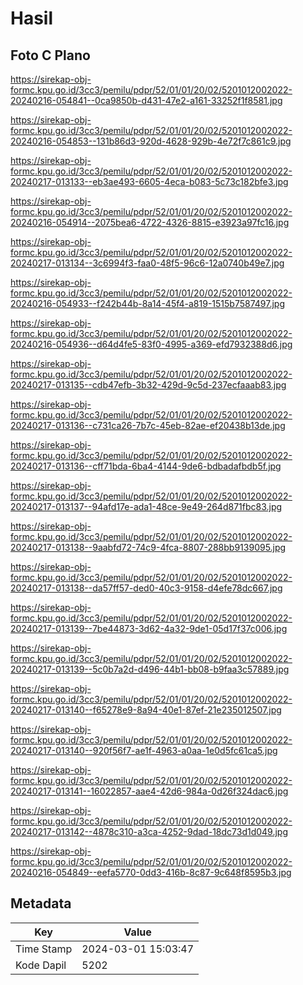 # Hasil

## Foto C Plano

https://sirekap-obj-formc.kpu.go.id/3cc3/pemilu/pdpr/52/01/01/20/02/5201012002022-20240216-054841--0ca9850b-d431-47e2-a161-33252f1f8581.jpg

https://sirekap-obj-formc.kpu.go.id/3cc3/pemilu/pdpr/52/01/01/20/02/5201012002022-20240216-054853--131b86d3-920d-4628-929b-4e72f7c861c9.jpg

https://sirekap-obj-formc.kpu.go.id/3cc3/pemilu/pdpr/52/01/01/20/02/5201012002022-20240217-013133--eb3ae493-6605-4eca-b083-5c73c182bfe3.jpg

https://sirekap-obj-formc.kpu.go.id/3cc3/pemilu/pdpr/52/01/01/20/02/5201012002022-20240216-054914--2075bea6-4722-4326-8815-e3923a97fc16.jpg

https://sirekap-obj-formc.kpu.go.id/3cc3/pemilu/pdpr/52/01/01/20/02/5201012002022-20240217-013134--3c6994f3-faa0-48f5-96c6-12a0740b49e7.jpg

https://sirekap-obj-formc.kpu.go.id/3cc3/pemilu/pdpr/52/01/01/20/02/5201012002022-20240216-054933--f242b44b-8a14-45f4-a819-1515b7587497.jpg

https://sirekap-obj-formc.kpu.go.id/3cc3/pemilu/pdpr/52/01/01/20/02/5201012002022-20240216-054936--d64d4fe5-83f0-4995-a369-efd7932388d6.jpg

https://sirekap-obj-formc.kpu.go.id/3cc3/pemilu/pdpr/52/01/01/20/02/5201012002022-20240217-013135--cdb47efb-3b32-429d-9c5d-237ecfaaab83.jpg

https://sirekap-obj-formc.kpu.go.id/3cc3/pemilu/pdpr/52/01/01/20/02/5201012002022-20240217-013136--c731ca26-7b7c-45eb-82ae-ef20438b13de.jpg

https://sirekap-obj-formc.kpu.go.id/3cc3/pemilu/pdpr/52/01/01/20/02/5201012002022-20240217-013136--cff71bda-6ba4-4144-9de6-bdbadafbdb5f.jpg

https://sirekap-obj-formc.kpu.go.id/3cc3/pemilu/pdpr/52/01/01/20/02/5201012002022-20240217-013137--94afd17e-ada1-48ce-9e49-264d871fbc83.jpg

https://sirekap-obj-formc.kpu.go.id/3cc3/pemilu/pdpr/52/01/01/20/02/5201012002022-20240217-013138--9aabfd72-74c9-4fca-8807-288bb9139095.jpg

https://sirekap-obj-formc.kpu.go.id/3cc3/pemilu/pdpr/52/01/01/20/02/5201012002022-20240217-013138--da57ff57-ded0-40c3-9158-d4efe78dc667.jpg

https://sirekap-obj-formc.kpu.go.id/3cc3/pemilu/pdpr/52/01/01/20/02/5201012002022-20240217-013139--7be44873-3d62-4a32-9de1-05d17f37c006.jpg

https://sirekap-obj-formc.kpu.go.id/3cc3/pemilu/pdpr/52/01/01/20/02/5201012002022-20240217-013139--5c0b7a2d-d496-44b1-bb08-b9faa3c57889.jpg

https://sirekap-obj-formc.kpu.go.id/3cc3/pemilu/pdpr/52/01/01/20/02/5201012002022-20240217-013140--f65278e9-8a94-40e1-87ef-21e235012507.jpg

https://sirekap-obj-formc.kpu.go.id/3cc3/pemilu/pdpr/52/01/01/20/02/5201012002022-20240217-013140--920f56f7-ae1f-4963-a0aa-1e0d5fc61ca5.jpg

https://sirekap-obj-formc.kpu.go.id/3cc3/pemilu/pdpr/52/01/01/20/02/5201012002022-20240217-013141--16022857-aae4-42d6-984a-0d26f324dac6.jpg

https://sirekap-obj-formc.kpu.go.id/3cc3/pemilu/pdpr/52/01/01/20/02/5201012002022-20240217-013142--4878c310-a3ca-4252-9dad-18dc73d1d049.jpg

https://sirekap-obj-formc.kpu.go.id/3cc3/pemilu/pdpr/52/01/01/20/02/5201012002022-20240216-054849--eefa5770-0dd3-416b-8c87-9c648f8595b3.jpg


## Metadata

| Key        | Value               |
| ---------- | ------------------- |
| Time Stamp | 2024-03-01 15:03:47 |
| Kode Dapil | 5202                |




